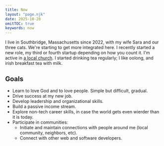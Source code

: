 ```yaml
---
title: Now
layout: "page.njk"
date: 2025-10-28
omitTOC: true
keywords: now
---
```


I live in Southbridge, Massachusetts since 2022, with my wife Sara and our three cats. We're starting to get more integrated here. I recently started a new role, my third or fourth startup depending on how you count it. I'm active in [a local church](https://www.stmichaelorthodox.com/). I started drinking tea regularly; I like oolong, and irish breakfast tea with milk.

## Goals

- Learn to love God and to love people. Simple but difficult, gradual.
- Drive success at my new job.
- Develop leadership and organizational skills.
- Build a passive income stream.
- Explore non-tech career skills, in case the world gets even wierder than it is today.
- Participate in communities:
  - Initiate and maintain connections with people around me (local community, neighbors, etc).
  - Connect with other web and software developers.
